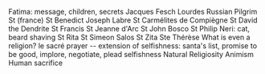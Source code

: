 Fatima: message, children, secrets
Jacques Fesch
Lourdes
Russian Pilgrim
St (france)
St Benedict Joseph Labre
St Carmélites de Compiègne
St David the Dendrite
St Francis
St Jeanne d'Arc
St John Bosco
St Philip Neri: cat, beard shaving
St Rita
St Simeon Salos
St Zita
Ste Thérèse
What is even a religion?
le sacré
prayer -- extension of selfishness: santa's list, promise to be good, implore, negotiate, plead
selfishness
Natural Religiosity
Animism
Human sacrifice
